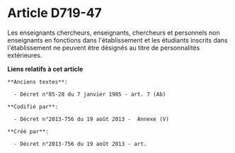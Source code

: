 # Article D719-47

Les enseignants chercheurs, enseignants, chercheurs et personnels non enseignants en fonctions dans l'établissement et les
étudiants inscrits dans l'établissement ne peuvent être désignés au titre de personnalités extérieures.

**Liens relatifs à cet article**

	**Anciens textes**:

	  - Décret n°85-28 du 7 janvier 1985 - art. 7 (Ab)

	**Codifié par**:

	  - Décret n°2013-756 du 19 août 2013 -  Annexe (V)

	**Créé par**:

	  - Décret n°2013-756 du 19 août 2013 - art.
